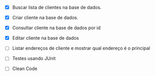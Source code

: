 - [x] Buscar lista de clientes na base de dados.

- [x] Criar cliente na base de dados.

- [x] Consultar cliente na base de dados por id

- [x] Editar cliente na base de dados

- [ ] Listar endereços de cliente e mostrar qual endereço é o principal

- [ ] Testes usando JUnit

- [ ] Clean Code


